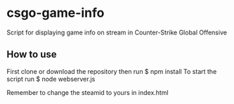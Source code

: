 # csgo-game-info
Script for displaying game info on stream in Counter-Strike Global Offensive

## How to use
First clone or download the repository then run 
    $ npm install
To start the script run
    $ node webserver.js

Remember to change the steamid to yours in index.html
